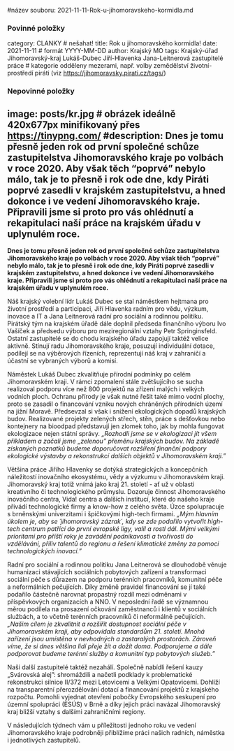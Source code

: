 #název souboru: 2021-11-11-Rok-u-jihomoravskeho-kormidla.md
### Povinné položky ###

category: CLANKY   # nešahat!
title: Rok u jihomoravského kormidla!
date: 2021-11-11  # formát YYYY-MM-DD
author: Krajský MO
tags: Krajský-úřad Jihomoravský-kraj Lukáš-Dubec Jiří-Hlavenka Jana-Leitnerová zastupitelé práce # kategorie odděleny mezerami, např. volby zemědělství životní-prostředí piráti (viz https://jihomoravsky.pirati.cz/tags/)

### Nepovinné položky ###
image: posts/kr.jpg # obrázek ideálně 420x677px minifikovaný přes https://tinypng.com/
#description: **Dnes je tomu přesně jeden rok od první společné schůze zastupitelstva Jihomoravského kraje po volbách v roce 2020. Aby však těch “poprvé” nebylo málo, tak je to přesně i rok ode dne, kdy Piráti poprvé zasedli v krajském zastupitelstvu, a hned dokonce i ve vedení Jihomoravského kraje. Připravili jsme si proto pro vás ohlédnutí a rekapitulaci naší práce na krajském úřadu v uplynulém roce.** 
---
**Dnes je tomu přesně jeden rok od první společné schůze zastupitelstva Jihomoravského kraje po volbách v roce 2020. Aby však těch “poprvé” nebylo málo, tak je to přesně i rok ode dne, kdy Piráti poprvé zasedli v krajském zastupitelstvu, a hned dokonce i ve vedení Jihomoravského kraje. Připravili jsme si proto pro vás ohlédnutí a rekapitulaci naší práce na krajském úřadu v uplynulém roce.** 

Náš krajský volební lídr Lukáš Dubec se stal náměstkem hejtmana pro životní prostředí a participaci, Jiří Hlavenka radním pro vědu, výzkum, inovace a IT a Jana Leitnerová radní pro sociální a rodinnou politiku. Pirátský tým na krajském úřadě dále doplnil předseda finančního výboru Ivo Vašíček a předsedu výboru pro meziregionální vztahy Petr Springinsfeld. Ostatní zastupitelé se do chodu krajského úřadu zapojují taktéž velice aktivně. Stínují radu Jihomoravského kraje, posuzují individuální dotace, podílejí se na výběrových řízeních, reprezentují náš kraj v zahraničí a účastní se vybraných výborů a komisí. 

Náměstek Lukáš Dubec zkvalitňuje přírodní podmínky po celém Jihomoravském kraji. V rámci zpomalení stále zvětšujícího se sucha realizoval podporu více než 800 projektů na zřízení malých i velkých vodních ploch. Ochranu přírody je však nutné řešit také mimo vodní plochy, proto se zasadil o financování vzniku nových chráněných přírodních území na jižní Moravě. Předsevzal si však i snížení ekologických dopadů krajských budov. Realizované projekty zelených střech, stěn, práce s dešťovkou nebo kontejnery na bioodpad  představují jen zlomek toho, jak by mohla fungovat ekologizace nejen státní správy. *„Rozhodli jsme se v ekologizaci jít všem příkladem a začali jsme „zelenou” přeměnu krajských budov. Na základě získaných poznatků budeme doporučovat rozšíření finanční podpory ekologické výstavby a rekonstrukcí dalších objektů v Jihomoravském kraji.”* 

Většina práce Jiřího Hlavenky se dotýká strategických a koncepčních náležitostí inovačního ekosystému, vědy a výzkumu v Jihomoravském kraji. Jihomoravský kraj totiž vnímá jako kraj 21. století - ať už v oblasti kreativního či technologického průmyslu. Dozoruje činnost Jihomoravského inovačního centra, Vida! centra a dalších institucí, které do našeho kraje přivádí technologické firmy a know-how z celého světa. Úzce spolupracuje s brněnskými univerzitami i špičkovými high-tech firmami. *„Mým hlavním úkolem je, aby se ´jihomoravský zázrak´, kdy se zde podařilo vytvořit high-tech centrum patřící do první evropské ligy, valil a rostl dál. Mými velkými prioritami pro příští roky je zavádění podnikavosti a tvořivosti do vzdělávání, příliv talentů do regionu a řešení klimatické změny za pomoci technologických inovací.”*

Radní pro sociální a rodinnou politiku Jana Leitnerová se dlouhodobě věnuje humanizaci stávajících sociálních pobytových zařízení a transformaci sociální péče s důrazem na podporu terénních pracovníků, komunitní péče a neformálních pečujících. Díky změně pravidel financování se jí také podařilo částečně narovnat propastný rozdíl mezi odměnami v příspěvkových organizacích a NNO. V neposlední řadě se významnou měrou podílela na prosazení očkování zaměstnanců i klientů v sociálních službách, a to včetně terénních pracovníků či neformálně pečujících. *„Našim cílem je zkvalitnit a rozšířit dostupnost sociální péče v Jihomoravském kraji, aby odpovídala standardům 21. století. Mnohá zařízení jsou umístěna v nevhodných a zastaralých prostorách. Zároveň víme, že si dnes většina lidí přeje žít a dožít doma. Podporujeme a dále podporovat budeme terénní služby a komunitní typ pobytových služeb.”* 

Naši další zastupitelé taktéž nezahálí. Společně nabídli řešení kauzy „Svárovská alej”: shromáždili a načetli podklady k problematické rekonstrukci silnice II/372 mezi Letovicemi a Velkými Opatovicemi. Dohlíží na transparentní přerozdělování dotací a financování projektů z krajského rozpočtu. Pomohli vyjednat otevření pobočky Evropského seskupení pro územní spolupráci (ESÚS) v Brně a díky jejich práci navázal Jihomoravský kraj bližší vztahy s dalšími zahraničními regiony.

V následujících týdnech vám u příležitosti jednoho roku ve vedení Jihomoravského kraje podrobněji přiblížíme práci našich radních, náměstka i jednotlivých zastupitelů. 
